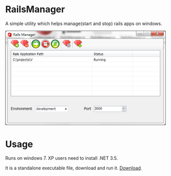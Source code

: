 RailsManager
============

A simple utility which helps manage(start and stop) rails apps on windows. 


![screenshot](https://raw.githubusercontent.com/lusaisai/RailsManager/master/RailsManager/screenshot.png)


Usage
=====

Runs on windows 7. XP users need to install .NET 3.5.

It is a standalone executable file, download and run it.
[Download](https://raw.githubusercontent.com/lusaisai/RailsManager/master/RailsManager/bin/Release/RailsManager.exe).
